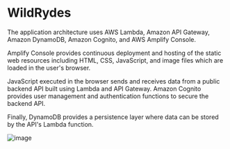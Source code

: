 # WildRydes

The application architecture uses AWS Lambda, Amazon API Gateway, Amazon DynamoDB, Amazon Cognito, and AWS Amplify Console. 

Amplify Console provides continuous deployment and hosting of the static web resources including HTML, CSS, JavaScript, and image files which are loaded in the user's browser. 

JavaScript executed in the browser sends and receives data from a public backend API built using Lambda and API Gateway. Amazon Cognito provides user management and authentication functions to secure the backend API. 

Finally, DynamoDB provides a persistence layer where data can be stored by the API's Lambda function.


![image](https://user-images.githubusercontent.com/44845754/202872768-ab77ec0c-365c-47b9-b8ac-dd80563170e8.png)
